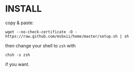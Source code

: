 INSTALL
=======

copy & paste:

    wget --no-check-certificate -O - https://raw.github.com/msbxii/home/master/setup.sh | sh


then change your shell to `zsh`	with
    
    chsh -s zsh

if you want.
